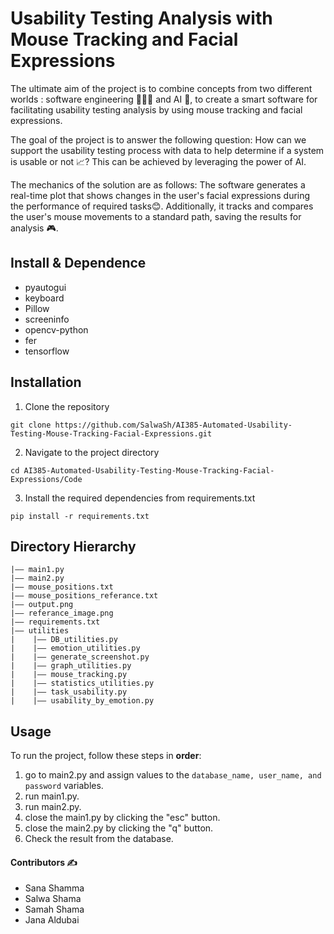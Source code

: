 Usability Testing Analysis with Mouse Tracking and Facial Expressions
===

The ultimate aim of the project is to combine concepts from two different worlds : software engineering 👩🏻‍💻 and AI 🤖, to create a smart software for facilitating usability testing analysis by using mouse tracking and facial expressions.

The goal of the project is to answer the following question: How can we support the usability testing process with data to help determine if a system is usable or not 📈? This can be achieved by leveraging the power of AI.

The mechanics of the solution are as follows: The software generates a real-time plot that shows changes in the user's facial expressions during the performance of required tasks😊. Additionally, it tracks and compares the user's mouse movements to a standard path, saving the results for analysis 🎮. 

## Install & Dependence
- pyautogui
- keyboard
- Pillow
- screeninfo
- opencv-python
- fer
- tensorflow

## Installation
1. Clone the repository
```
git clone https://github.com/SalwaSh/AI385-Automated-Usability-Testing-Mouse-Tracking-Facial-Expressions.git
```
2. Navigate to the project directory
```
cd AI385-Automated-Usability-Testing-Mouse-Tracking-Facial-Expressions/Code
```
3. Install the required dependencies from requirements.txt
```
pip install -r requirements.txt
```

## Directory Hierarchy
```
|—— main1.py
|—— main2.py
|—— mouse_positions.txt
|—— mouse_positions_referance.txt
|—— output.png
|—— referance_image.png
|—— requirements.txt
|—— utilities
|    |—— DB_utilities.py
|    |—— emotion_utilities.py
|    |—— generate_screenshot.py
|    |—— graph_utilities.py
|    |—— mouse_tracking.py
|    |—— statistics_utilities.py
|    |—— task_usability.py
|    |—— usability_by_emotion.py

```
## Usage

To run the project, follow these steps in **order**:

1. go to main2.py and assign values to the ``` database_name, user_name, and password ``` variables.
2. run main1.py.
3. run main2.py.
4. close the main1.py by clicking the "esc" button.
5. close the main2.py by clicking the "q" button.
6. Check the result from the database.

#### Contributors ✍️

- Sana Shamma
- Salwa Shama
- Samah Shama
- Jana Aldubai
